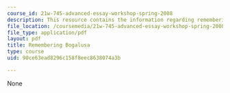 ```yaml
---
course_id: 21w-745-advanced-essay-workshop-spring-2008
description: This resource contains the information regarding remembering bogalusa.
file_location: /coursemedia/21w-745-advanced-essay-workshop-spring-2008/90ce63ead8296c158f8eec8638074a3b_MIT21W_745S08_rembrg_bogsa.pdf
file_type: application/pdf
layout: pdf
title: Remembering Bogalusa
type: course
uid: 90ce63ead8296c158f8eec8638074a3b

---
```

None